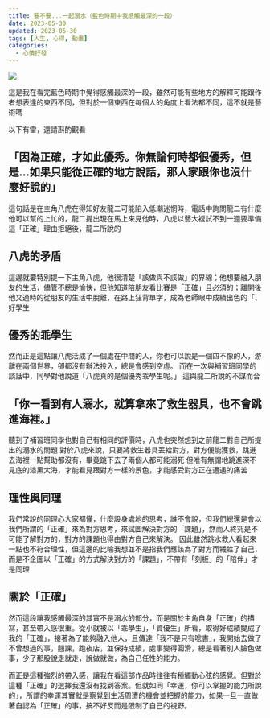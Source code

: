 ```yaml
---
title: 要不要...一起溺水（藍色時期中我感觸最深的一段）
date: 2023-05-30
updated: 2023-05-30
tags: [人生, 心得, 動畫]
categories:
  - 心情抒發
---
```


![](/blog/assets/blue.jpeg)

<!-- more -->

這是我在看完藍色時期中覺得感觸最深的一段，雖然可能有些地方的解釋可能跟作者想表達的東西不同，但對於一個東西在每個人的角度上看法都不同，這不就是藝術嗎

以下有雷，還請斟酌觀看

## 「因為正確，才如此優秀。你無論何時都很優秀，但是...如果只能從正確的地方說話，那人家跟你也沒什麼好說的」
這句話是在主角八虎在得知好友龍二可能陷入低潮迷惘時，電話中詢問龍二有什麼他可以幫的上忙的，龍二提出現在馬上來見他時，八虎以藝大複試不到一週要準備這「正確」理由拒絕後，龍二所說的
## 八虎的矛盾
這邊就要特別提一下主角八虎，他很清楚「該做與不該做」的界線；他想要融入朋友的生活，儘管不總是愉快，但他知道陪朋友看比賽是「正確」且必須的；離開後他又適時的從朋友的生活中脫離，在路上狂背單字，成為老師眼中成績出色的「、好學生
## 優秀的乖學生
然而正是這點讓八虎活成了一個處在中間的人，你也可以說是一個四不像的人，游離在兩個世界，卻都沒有辦法投入，總是會感到空虛。
而在一次與補習班同學的談話中，同學對他說道「八虎真的是個優秀乖學生呢。」
這與龍二所說的不謀而合
## 「你一看到有人溺水，就算拿來了救生器具，也不會跳進海裡。」
聽到了補習班同學也對自己有相同的評價時，八虎也突然想到之前龍二對自己所提出的溺水的問題
對於八虎來說，只要將救生器具丟給對方，對方便能獲救，跳進去海裡一點幫助都沒有，畢竟跳下去了兩個人都可能溺死
但唯有無謂地跳進深不見底的漆黑大海，才能看見跟對方一樣的景色，才能感受對方正在遭遇的痛苦
## 理性與同理
我們常說的同理心大家都懂，什麼設身處地的思考，誰不會說，但我們總還是會以我們所謂的「正確」來為對方思考，來試圖解決對方的「課題」，然而人終究是不可能了解對方的，對方的課題也得由對方自己來解決。
因此雖然跳水救人看起來一點也不符合理性，但這邊的比喻我想並不是指我們應該為了對方而犧牲了自己，而是不企圖以「正確」的方式解決對方的「課題」，不帶有「刻板」的「陪伴」才是同理
## 關於「正確」
然而這段讓我感觸最深的其實不是溺水的部分，而是關於主角自身「正確」的描寫，甚至帶入感很重。從小就被以「乖學生」，「資優生」所看，取得好成績變成了我的「正確」，接著為了能夠融入他人，且傳達「我不是只有唸書」，我開始去做了不曾想過的事，翹課，跑夜店，並保持成績，處事變得圓滑，總是看著別人臉色做事，少了那股說走就走，說做就做，為自己任性的能力。

而正是這種強烈的帶入感，讓我在看這部作品時往往有種觸動心弦的感覺。但對於這種「正確」的選擇我還沒有找到答案。但就如同「幸運，你可以掌握的能力所說的」，所謂的幸運其實就是察覺到生活周遭的機會並把握的能力，如果一旦一直做著自認為「正確」的事，搞不好反而是限制了自己的視野。

